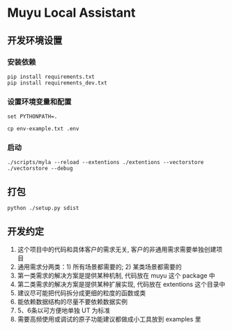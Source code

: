 # Muyu Local Assistant

## 开发环境设置

### 安装依赖
```
pip install requirements.txt
pip install requirements_dev.txt
```

### 设置环境变量和配置


```
set PYTHONPATH=.

cp env-example.txt .env
```

### 启动

```
./scripts/myla --reload --extentions ./extentions --vectorstore ./vectorstore --debug
```

## 打包

```
python ./setup.py sdist
```

## 开发约定

1. 这个项目中的代码和具体客户的需求无关, 客户的非通用需求需要单独创建项目
2. 通用需求分两类：1) 所有场景都需要的; 2) 某类场景都需要的
3. 第一类需求的解决方案是提供某种机制, 代码放在 muyu 这个 package 中
4. 第二类需求的解决方案是提供某种扩展实现, 代码放在 extentions 这个目录中
5. 建议尽可能把代码拆分成更细的粒度的函数或类
6. 能依赖数据结构的尽量不要依赖数据实例
7. 5、6条以可方便地单独 UT 为标准
8. 需要高频使用或调试的原子功能建议都做成小工具放到 examples 里